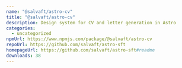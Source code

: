 ```yaml
---
name: "@salvaft/astro-cv"
title: "@salvaft/astro-cv"
description: Design system for CV and letter generation in Astro
categories:
  - uncategorized
npmUrl: https://www.npmjs.com/package/@salvaft/astro-cv
repoUrl: https://github.com/salvaft/astro-sft
homepageUrl: https://github.com/salvaft/astro-sft#readme
downloads: 38
---
```

